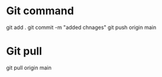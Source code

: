 # Git command
git add .
git commit -m "added chnages"
git push origin main

# Git pull 
git pull origin main
